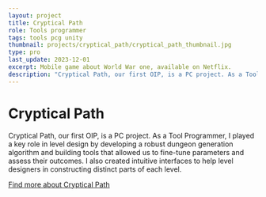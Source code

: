 ```yaml
---
layout: project
title: Cryptical Path
role: Tools programmer
tags: tools pcg unity 
thumbnail: projects/cryptical_path/cryptical_path_thumbnail.jpg
type: pro
last_update: 2023-12-01
excerpt: Mobile game about World War one, available on Netflix.
description: "Cryptical Path, our first OIP, is a PC project. As a Tool Programmer, I played a key role in level design by developing a robust dungeon generation algorithm and building tools that allowed us to fine-tune parameters and assess their outcomes. I also created intuitive interfaces to help level designers in constructing distinct parts of each level."
---
```

<h1>Cryptical Path</h1>
<p>Cryptical Path, our first OIP, is a PC project. As a Tool Programmer, I played a key role in level design by developing a robust dungeon generation algorithm and building tools that allowed us to fine-tune parameters and assess their outcomes. I also created intuitive interfaces to help level designers in constructing distinct parts of each level.</p>
<a href="https://oldskullgames.com/our-games/cryptical-path/" class="arrow-link" target="_blank">Find more about Cryptical Path</a>